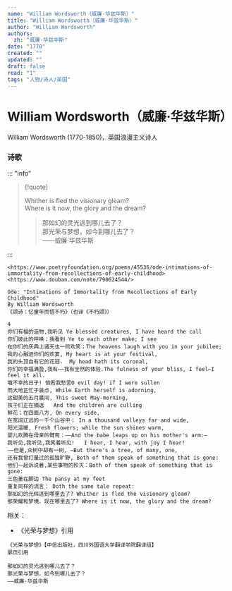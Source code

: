 ```yaml
---
name: "William Wordsworth（威廉·华兹华斯）"
title: "William Wordsworth（威廉·华兹华斯）"
author: "William Wordsworth"
authors:
  zh: "威廉·华兹华斯"
date: "1770"
created: ""
updated: ""
draft: false
read: "1"
tags: "人物/诗人/英国"
---
```


# William Wordsworth（威廉·华兹华斯）

William Wordsworth (1770-1850)，英国浪漫主义诗人

### 诗歌

::: "info"

> [!quote]
> 
> Whither is fled the visionary gleam?  
> Where is it now, the glory and the dream?  
> 
> > 那如幻的灵光逃到哪儿去了？  
> > 那光荣与梦想，如今到哪儿去了？  
> > ——威廉·华兹华斯  

:::

```
<https://www.poetryfoundation.org/poems/45536/ode-intimations-of-immortality-from-recollections-of-early-childhood>
<https://www.douban.com/note/790624544/>

Ode: "Intimations of Immortality from Recollections of Early Childhood"
By William Wordsworth
《颂诗：忆童年而悟不朽》（也译《不朽颂》）

4
你们有福的造物,我听见 Ye blessèd creatures, I have heard the call
你们彼此的呼唤；我看到 Ye to each other make; I see
在你们的庆典上诸天也一同欢笑；The heavens laugh with you in your jubilee;
我的心融进你们的欢宴, My heart is at your festival,
我的头顶自有它的花冠.  My head hath its coronal,
你们的幸福满盈,我有——我有全然的体验.The fulness of your bliss, I feel—I feel it all.
哦不幸的日子! 倘若我愁苦O evil day! if I were sullen
而大地正忙于装点, While Earth herself is adorning,
这甜美的五月晨间, This sweet May-morning,
孩子们正在摘选   And the children are culling
鲜花；在四面八方, On every side,
在宽阔辽远的一千个山谷中； In a thousand valleys far and wide,
阳光温暖, Fresh flowers; while the sun shines warm,
婴儿欢腾在母亲的臂弯：——And the babe leaps up on his mother's arm:—
我听见,我听见,我笑着听见!   I hear, I hear, with joy I hear!
——但是,众树中却有一树, —But there's a tree, of many, one,
还有我曾打量过的孤独旷野, Both of them speak of something that is gone:
他们一起诉说着,某些事物的殄灭：Both of them speak of something that is gone:
三色堇在脚边 The pansy at my feet
重复同样的流言： Doth the same tale repeat:
那如幻的光辉逃到哪里去了? Whither is fled the visionary gleam?
那荣耀和梦境，现在哪里去了? Where is it now, the glory and the dream?
```

相关：
- 《光荣与梦想》引用
```
《光荣与梦想》【中信出版社，四川外国语大学翻译学院翻译组】
扉页引用

那如幻的灵光逃到哪儿去了？
那光荣与梦想，如今到哪儿去了？
——威廉·华兹华斯
```
